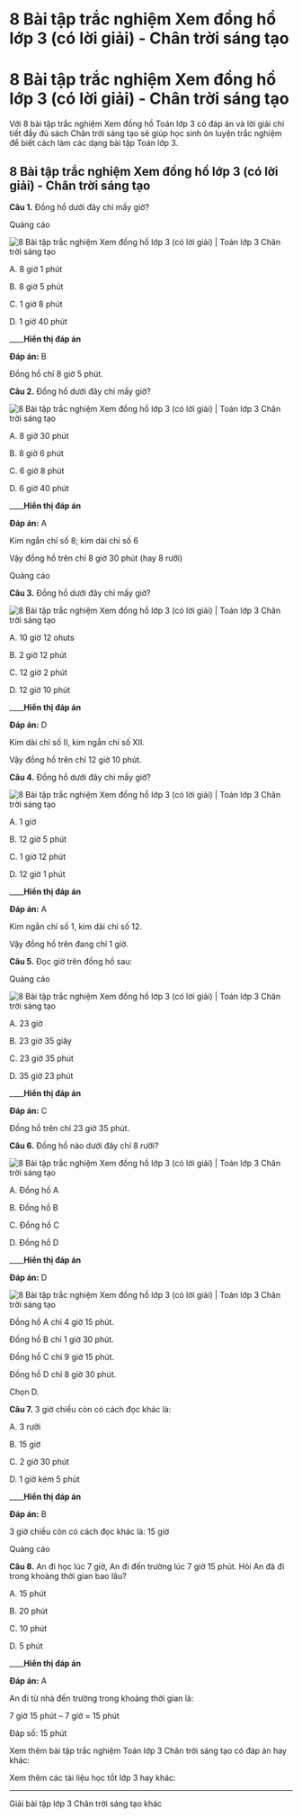 # 8 Bài tập trắc nghiệm Xem đồng hồ lớp 3 (có lời giải) - Chân trời sáng tạo

# 8 Bài tập trắc nghiệm Xem đồng hồ lớp 3 (có lời giải) - Chân trời sáng tạo

Với 8 bài tập trắc nghiệm Xem đồng hồ Toán lớp 3 có đáp án và lời giải chi tiết đầy đủ sách Chân trời sáng tạo sẽ giúp học sinh ôn luyện trắc nghiệm để biết cách làm các dạng bài tập Toán lớp 3.

## 8 Bài tập trắc nghiệm Xem đồng hồ lớp 3 (có lời giải) - Chân trời sáng tạo

**Câu 1.** Đồng hồ dưới đây chỉ mấy giờ?

Quảng cáo

![8 Bài tập trắc nghiệm Xem đồng hồ lớp 3 \(có lời giải\) | Toán lớp 3 Chân trời sáng tạo](https://vietjack.com/toan-3-ct/images/trac-nghiem-xem-dong-ho-chuong-2-244774.PNG)

A. 8 giờ 1 phút

B. 8 giờ 5 phút

C. 1 giờ 8 phút

D. 1 giờ 40 phút

____**Hiển thị đáp án**

**Đáp án:** B

Đồng hồ chỉ 8 giờ 5 phút.

**Câu 2.** Đồng hồ dưới đây chỉ mấy giờ?

![8 Bài tập trắc nghiệm Xem đồng hồ lớp 3 \(có lời giải\) | Toán lớp 3 Chân trời sáng tạo](https://vietjack.com/toan-3-ct/images/trac-nghiem-xem-dong-ho-chuong-2-244775.PNG)

A. 8 giờ 30 phút

B. 8 giờ 6 phút

C. 6 giờ 8 phút

D. 6 giờ 40 phút

____**Hiển thị đáp án**

**Đáp án:** A

Kim ngắn chỉ số 8; kim dài chỉ số 6

Vậy đồng hồ trên chỉ 8 giờ 30 phút (hay 8 rưỡi)

Quảng cáo

**Câu 3.** Đồng hồ dưới đây chỉ mấy giờ?

![8 Bài tập trắc nghiệm Xem đồng hồ lớp 3 \(có lời giải\) | Toán lớp 3 Chân trời sáng tạo](https://vietjack.com/toan-3-ct/images/trac-nghiem-xem-dong-ho-chuong-2-244776.PNG)

A. 10 giờ 12 ohuts

B. 2 giờ 12 phút

C. 12 giờ 2 phút

D. 12 giờ 10 phút

____**Hiển thị đáp án**

**Đáp án:** D

Kim dài chỉ số II, kim ngắn chỉ số XII.

Vậy đồng hồ trên chỉ 12 giờ 10 phút.

**Câu 4.** Đồng hồ dưới đây chỉ mấy giờ?

![8 Bài tập trắc nghiệm Xem đồng hồ lớp 3 \(có lời giải\) | Toán lớp 3 Chân trời sáng tạo](https://vietjack.com/toan-3-ct/images/trac-nghiem-xem-dong-ho-chuong-2-244777.PNG)

A. 1 giờ

B. 12 giờ 5 phút

C. 1 giờ 12 phút

D. 12 giờ 1 phút

____**Hiển thị đáp án**

**Đáp án:** A

Kim ngắn chỉ số 1, kim dài chỉ số 12. 

Vậy đồng hồ trên đang chỉ 1 giờ.

**Câu 5.** Đọc giờ trên đồng hồ sau:

Quảng cáo

![8 Bài tập trắc nghiệm Xem đồng hồ lớp 3 \(có lời giải\) | Toán lớp 3 Chân trời sáng tạo](https://vietjack.com/toan-3-ct/images/trac-nghiem-xem-dong-ho-chuong-2-244778.PNG)

A. 23 giờ 

B. 23 giờ 35 giây

C. 23 giờ 35 phút

D. 35 giờ 23 phút

____**Hiển thị đáp án**

**Đáp án:** C

Đồng hồ trên chỉ 23 giờ 35 phút.

**Câu 6.** Đồng hồ nào dưới đây chỉ 8 rưỡi?

![8 Bài tập trắc nghiệm Xem đồng hồ lớp 3 \(có lời giải\) | Toán lớp 3 Chân trời sáng tạo](https://vietjack.com/toan-3-ct/images/trac-nghiem-xem-dong-ho-chuong-2-244779.PNG)

A. Đồng hồ A

B. Đồng hồ B

C. Đồng hồ C

D. Đồng hồ D

____**Hiển thị đáp án**

**Đáp án:** D

![8 Bài tập trắc nghiệm Xem đồng hồ lớp 3 \(có lời giải\) | Toán lớp 3 Chân trời sáng tạo](https://vietjack.com/toan-3-ct/images/trac-nghiem-xem-dong-ho-chuong-2-244780.PNG)

Đồng hồ A chỉ 4 giờ 15 phút.

Đồng hồ B chỉ 1 giờ 30 phút.

Đồng hồ C chỉ 9 giờ 15 phút.

Đồng hồ D chỉ 8 giờ 30 phút.

Chọn D.

**Câu 7.** 3 giờ chiều còn có cách đọc khác là:

A. 3 rưỡi

B. 15 giờ

C. 2 giờ 30 phút

D. 1 giờ kém 5 phút

____**Hiển thị đáp án**

**Đáp án:** B

3 giờ chiều còn có cách đọc khác là: 15 giờ

Quảng cáo

**Câu 8.** An đi học lúc 7 giờ, An đi đến trường lúc 7 giờ 15 phút. Hỏi An đã đi trong khoảng thời gian bao lâu?

A. 15 phút

B. 20 phút

C. 10 phút

D. 5 phút

____**Hiển thị đáp án**

**Đáp án:** A

An đi từ nhà đến trường trong khoảng thời gian là:

7 giờ 15 phút – 7 giờ = 15 phút

Đáp số: 15 phút

Xem thêm bài tập trắc nghiệm Toán lớp 3 Chân trời sáng tạo có đáp án hay khác:

Xem thêm các tài liệu học tốt lớp 3 hay khác:

* * *

Giải bài tập lớp 3 Chân trời sáng tạo khác
